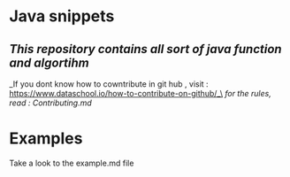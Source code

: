 # Java snippets

## _This repository contains all sort of java function and algortihm_
_If you dont know how to cowntribute in git hub , visit : https://www.dataschool.io/how-to-contribute-on-github/_\
_for the rules, read : Contributing.md_

# Examples
Take a look to the example.md file 
